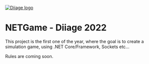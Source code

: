 [![Diiage logo](http://diiage.cucdb.fr/wp-content/uploads/sites/4/2014/10/diiage-couleur1.png)](http://diiage.cucdb.fr/)

# NETGame - Diiage 2022

This project is the first one of the year, where the goal is to create a simulation game, using .NET Core/Framework, Sockets etc...

Rules are coming soon.